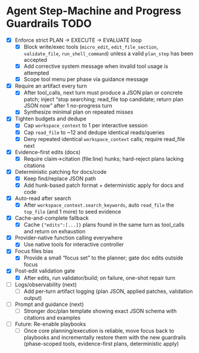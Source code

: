# Agent Step-Machine and Progress Guardrails TODO

- [x] Enforce strict PLAN → EXECUTE → EVALUATE loop
  - [x] Block write/exec tools (`micro_edit`, `edit_file_section`, `validate_file`, `run_shell_command`) unless a valid `plan_step` has been accepted
  - [x] Add corrective system message when invalid tool usage is attempted
  - [x] Scope tool menu per phase via guidance message

- [x] Require an artifact every turn
  - [x] After tool_calls, next turn must produce a JSON plan or concrete patch; inject “stop searching; read_file top candidate; return plan JSON now” after 1 no-progress turn
  - [x] Synthesize minimal plan on repeated misses

- [x] Tighten budgets and dedupe
  - [x] Cap `workspace_context` to 1 per interactive session
  - [x] Cap `read_file` to ~12 and dedupe identical reads/queries
  - [x] Deny repeated identical `workspace_context` calls; require read_file next

- [x] Evidence-first edits (docs)
  - [x] Require claim→citation (file:line) hunks; hard-reject plans lacking citations

- [x] Deterministic patching for docs/code
  - [x] Keep find/replace JSON path
  - [x] Add hunk-based patch format + deterministic apply for docs and code

- [x] Auto-read after search
  - [x] After `workspace_context.search_keywords`, auto `read_file` the `top_file` (and 1 more) to seed evidence

- [x] Cache-and-complete fallback
  - [x] Cache `{"edits":[...]}` plans found in the same turn as tool_calls and return on exhaustion

- [x] Provider-native function calling everywhere
  - [x] Use native tools for interactive controller

- [x] Focus files bias
  - [x] Provide a small “focus set” to the planner; gate doc edits outside focus

- [x] Post-edit validation gate
  - [x] After edits, run validator/build; on failure, one-shot repair turn

- [ ] Logs/observability (next)
  - [ ] Add per-turn artifact logging (plan JSON, applied patches, validation output)

- [ ] Prompt and guidance (next)
  - [ ] Stronger doc/plan template showing exact JSON schema with citations and examples

- [ ] Future: Re-enable playbooks
  - [ ] Once core planning/execution is reliable, move focus back to playbooks and incrementally restore them with the new guardrails (phase-scoped tools, evidence-first plans, deterministic apply)
